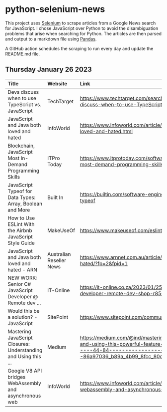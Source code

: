 # python-selenium-news

This project uses [Selenium](https://www.seleniumhq.org/) to scrape articles from a Google News search for JavaScript.
I chose JavaScript over Python to avoid the disambiguation problems that arise when searching for Python.
The articles are then parsed and output to a markdown file using [Pandas](https://pandas.pydata.org/).

A GitHub action schedules the scraping to run every day and update the README.md file.

## Thursday January 26 2023


| Title                                                           | Website                  | Link                                                                                                                                                                                                             |
|:----------------------------------------------------------------|:-------------------------|:-----------------------------------------------------------------------------------------------------------------------------------------------------------------------------------------------------------------|
| Devs discuss when to use TypeScript vs. JavaScript              | TechTarget               | https://www.techtarget.com/searchsoftwarequality/news/252529599/Devs-discuss-when-to-use-TypeScript-vs-JavaScript                                                                                                |
| JavaScript and Java both loved and hated                        | InfoWorld                | https://www.infoworld.com/article/3686132/javascript-and-java-both-loved-and-hated.html                                                                                                                          |
| Blockchain, JavaScript Most In-Demand Programming Skills        | ITPro Today              | https://www.itprotoday.com/software-development/blockchain-javascript-most-demand-programming-skills                                                                                                             |
| JavaScript Typeof for Data Types: Array, Boolean and More       | Built In                 | https://builtin.com/software-engineering-perspectives/javascript-array-typeof                                                                                                                                    |
| How to Use ESLint With the Airbnb JavaScript Style Guide        | MakeUseOf                | https://www.makeuseof.com/eslint-with-airbnb-javascript-style-guide/                                                                                                                                             |
| JavaScript and Java both loved and hated - ARN                  | Australian Reseller News | https://www.arnnet.com.au/article/704880/javascript-java-both-loved-hated/?fp=2&fpid=1                                                                                                                           |
| NEW WORK: Senior C# JavaScript Developer @ Remote dev ...       | IT-Online                | https://it-online.co.za/2023/01/25/new-work-senior-c-javascript-developer-remote-dev-shop-r850k-at-e-merge-it-recruitment/                                                                                       |
| Would this be a solution? - JavaScript                          | SitePoint                | https://www.sitepoint.com/community/t/would-this-be-a-solution/406638/                                                                                                                                           |
| Mastering JavaScript Closures: Understanding and Using this ... | Medium                   | https://medium.com/@ind/mastering-javascript-closures-understanding-and-using-this-powerful-feature-3f372b502360?source=topics_v2---------44-84--------------------86a97036_b89a_4b99_8fcc_80cf228c3ba1-------17 |
| Google V8 API bridges WebAssembly and asynchronous web          | InfoWorld                | https://www.infoworld.com/article/3686098/google-v8-api-bridges-webassembly-and-asynchronous-web.html                                                                                                            |